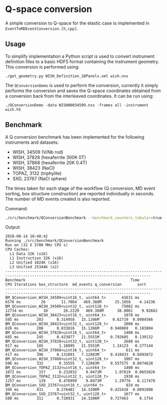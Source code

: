 # Q-space conversion

A simple conversion to Q-space for the elastic case is implemented in
`EventToMDEventConversion.[h,cpp]`.

## Usage

To simplify implementation a Python script is used to convert instrument
definition files to a basic HDF5 format containing the instrument geometry. This
conversion is performed using:
```
./get_geometry.py WISH_Definition_10Panels.xml wish.nxs
```

The `QConversionDemo` is used to perform the conversion, currently it simply
performs the conversion and saves the Q-space coordinates obtained from a
conversion back from the interleaved coordinates. It can be run using:
```
./QConversionDemo -data WISH00034509.nxs -frames all -instrument wish.h5
```

## Benchmark

A Q conversion benchmark has been implemented for the following instruments and
datasets:

- WISH, 34509 (V/Nb rod)
- WISH, 37828 (hexaferrite 300K 0T)
- WISH, 37868 (hexaferrite 20K 0.4T)
- WISH, 38423 (NaCl)
- TOPAZ, 3132 (triphylite)
- SXD, 23767 (NaCl sphere)

The times taken for each stage of the workflow (Q conversion, MD event sorting,
box structure construction) are reported individually in seconds. The number of
MD events created is also reported.

Command:
```bash
./src/benchmark/QConversionBenchmark --benchmark_counters_tabular=true --benchmark_min_time=120
```

Output:
```
2018-08-14 10:48:42
Running ./src/benchmark/QConversionBenchmark
Run on (32 X 3700 MHz CPU s)
CPU Caches:
  L1 Data 32K (x16)
  L1 Instruction 32K (x16)
  L2 Unified 1024K (x16)
  L3 Unified 25344K (x2)
---------------------------------------------------------------------------------------------------------------------------------------
Benchmark                                               Time           CPU Iterations box_structure  md_events q_conversion       sort
---------------------------------------------------------------------------------------------------------------------------------------
BM_QConversion_WISH_34509<uint16_t, uint64_t>       41631 ms       6576 ms         26       11.7064   469.388M      25.1058    4.14236
BM_QConversion_WISH_34509<uint32_t, uint128_t>      75082 ms      12734 ms         10       26.2229   469.388M      38.0001    9.92662
BM_QConversion_WISH_38423<uint16_t, uint64_t>        1078 ms        585 ms        283      0.314958   15.1266M      0.62719  0.0984566
BM_QConversion_WISH_38423<uint32_t, uint128_t>       2008 ms        826 ms        208      0.833816   15.1266M     0.940869   0.183804
BM_QConversion_WISH_37828<uint16_t, uint64_t>        1400 ms        685 ms        245      0.423877   21.5551M     0.792605   0.139132
BM_QConversion_WISH_37828<uint32_t, uint128_t>       2688 ms        917 ms        185       1.10895   21.5551M      1.24123   0.277144
BM_QConversion_WISH_37868<uint16_t, uint64_t>         611 ms        417 ms        396      0.131891   7.12883M     0.410433  0.0493872
BM_QConversion_WISH_37868<uint32_t, uint128_t>       1007 ms        506 ms        332       0.33555   7.12883M     0.557575  0.0874628
BM_QConversion_TOPAZ_3132<uint16_t, uint64_t>        1400 ms       1072 ms        157      0.232032    9.0473M      1.07019  0.0655026
BM_QConversion_TOPAZ_3132<uint32_t, uint128_t>       1930 ms       1257 ms        139      0.476999    9.0473M      1.29776   0.117478
BM_QConversion_SXD_23767<uint16_t, uint64_t>          824 ms        394 ms        431      0.276481   14.3206M     0.425418  0.0891088
BM_QConversion_SXD_23767<uint32_t, uint128_t>        1677 ms        580 ms        311      0.728931   14.3206M     0.727463     0.1754
```
